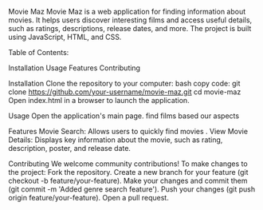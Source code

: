 Movie Maz
Movie Maz is a web application for finding information about movies. It helps users discover interesting films and access useful details, such as ratings, descriptions, release dates, and more. The project is built using JavaScript, HTML, and CSS.

Table of Contents:

Installation
Usage
Features
Contributing


Installation
Clone the repository to your computer:
bash
copy code:
git clone https://github.com/your-username/movie-maz.git
cd movie-maz
Open index.html in a browser to launch the application.

Usage
Open the application's main page.
find films based our aspects 


Features
Movie Search: Allows users to quickly find movies .
View Movie Details: Displays key information about the movie, such as rating, description, poster, and release date.

Contributing
We welcome community contributions! To make changes to the project:
Fork the repository.
Create a new branch for your feature (git checkout -b feature/your-feature).
Make your changes and commit them (git commit -m 'Added genre search feature').
Push your changes (git push origin feature/your-feature).
Open a pull request.
